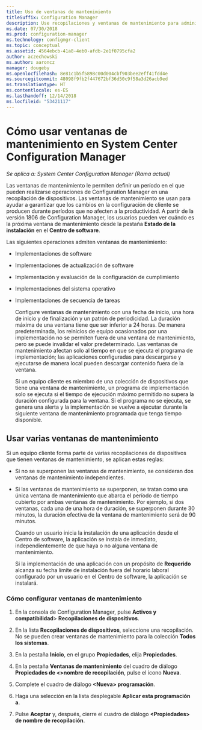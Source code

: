 ```yaml
---
title: Uso de ventanas de mantenimiento
titleSuffix: Configuration Manager
description: Use recopilaciones y ventanas de mantenimiento para administrar eficazmente los clientes en System Center Configuration Manager.
ms.date: 07/30/2018
ms.prod: configuration-manager
ms.technology: configmgr-client
ms.topic: conceptual
ms.assetid: 4564ebcb-41a8-4eb0-afdb-2e1f0795cfa2
author: aczechowski
ms.author: aaroncz
manager: dougeby
ms.openlocfilehash: 8e81c1b5f5898c00d004cbf903bee2eff41fdd4e
ms.sourcegitcommit: 48098f9fb2f447672bf36d50c9f58a3d26acb9ed
ms.translationtype: HT
ms.contentlocale: es-ES
ms.lasthandoff: 12/14/2018
ms.locfileid: "53421117"
---
```

# <a name="how-to-use-maintenance-windows-in-system-center-configuration-manager"></a>Cómo usar ventanas de mantenimiento en System Center Configuration Manager

*Se aplica a: System Center Configuration Manager (Rama actual)*

Las ventanas de mantenimiento le permiten definir un período en el que pueden realizarse operaciones de Configuration Manager en una recopilación de dispositivos. Las ventanas de mantenimiento se usan para ayudar a garantizar que los cambios en la configuración de cliente se producen durante períodos que no afecten a la productividad. A partir de la versión 1806 de Configuration Manager, los usuarios pueden ver cuándo es la próxima ventana de mantenimiento desde la pestaña **Estado de la instalación** en el **Centro de software**. <!--1358131-->

 Las siguientes operaciones admiten ventanas de mantenimiento:  

- Implementaciones de software  

- Implementaciones de actualización de software  

- Implementación y evaluación de la configuración de cumplimiento  

- Implementaciones del sistema operativo  

- Implementaciones de secuencia de tareas  

  Configure ventanas de mantenimiento con una fecha de inicio, una hora de inicio y de finalización y un patrón de periodicidad. La duración máxima de una ventana tiene que ser inferior a 24 horas. De manera predeterminada, los reinicios de equipo ocasionados por una implementación no se permiten fuera de una ventana de mantenimiento, pero se puede invalidar el valor predeterminado. Las ventanas de mantenimiento afectan solo al tiempo en que se ejecuta el programa de implementación; las aplicaciones configuradas para descargarse y ejecutarse de manera local pueden descargar contenido fuera de la ventana.  

  Si un equipo cliente es miembro de una colección de dispositivos que tiene una ventana de mantenimiento, un programa de implementación solo se ejecuta si el tiempo de ejecución máximo permitido no supera la duración configurada para la ventana. Si el programa no se ejecuta, se genera una alerta y la implementación se vuelve a ejecutar durante la siguiente ventana de mantenimiento programada que tenga tiempo disponible.  

## <a name="using-multiple-maintenance-windows"></a>Usar varias ventanas de mantenimiento  
 Si un equipo cliente forma parte de varias recopilaciones de dispositivos que tienen ventanas de mantenimiento, se aplican estas reglas:  

- Si no se superponen las ventanas de mantenimiento, se consideran dos ventanas de mantenimiento independientes.  

- Si las ventanas de mantenimiento se superponen, se tratan como una única ventana de mantenimiento que abarca el período de tiempo cubierto por ambas ventanas de mantenimiento. Por ejemplo, si dos ventanas, cada una de una hora de duración, se superponen durante 30 minutos, la duración efectiva de la ventana de mantenimiento será de 90 minutos.  

  Cuando un usuario inicia la instalación de una aplicación desde el Centro de software, la aplicación se instala de inmediato, independientemente de que haya o no alguna ventana de mantenimiento.  

  Si la implementación de una aplicación con un propósito de **Requerido** alcanza su fecha límite de instalación fuera del horario laboral configurado por un usuario en el Centro de software, la aplicación se instalará. 

### <a name="how-to-configure-maintenance-windows"></a>Cómo configurar ventanas de mantenimiento  

1.  En la consola de Configuration Manager, pulse **Activos y compatibilidad**>  **Recopilaciones de dispositivos**.  

3.  En la lista **Recopilaciones de dispositivos**, seleccione una recopilación. No se pueden crear ventanas de mantenimiento para la colección **Todos los sistemas**.  

4.  En la pestaña **Inicio**, en el grupo **Propiedades**, elija **Propiedades**.  

5.  En la pestaña **Ventanas de mantenimiento** del cuadro de diálogo **Propiedades de &lt;\>nombre de recopilación**, pulse el icono **Nueva**.  

6.  Complete el cuadro de diálogo **&lt;Nueva\> programación**.  

7.  Haga una selección en la lista desplegable **Aplicar esta programación a**.  

8.  Pulse **Aceptar** y, después, cierre el cuadro de diálogo **&lt;Propiedades\> de nombre de recopilación**.  
